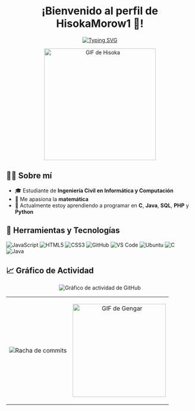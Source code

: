 <h1 align="center">¡Bienvenido al perfil de HisokaMorow1 👋!</h1>

<p align="center">
  <a href="https://github.com/HisokaMorow1">
    <img src="https://readme-typing-svg.herokuapp.com?font=Fira+Code&size=24&pause=1000&color=FF4A93&center=true&vCenter=true&width=500&lines=¡Bienvenido+a+GitHub+de+%E3%83%92%E3%82%BD%E3%82%AB+%E3%83%A2%E3%83%AD%E3%82%A6!;" alt="Typing SVG">
  </a>
</p>

<p align="center">
  <img src="https://media1.tenor.com/m/461UXbD18hsAAAAC/hisoka-hxh.gif" alt="GIF de Hisoka" width="300">
</p>

## 👨‍💻 Sobre mí

- 🎓 Estudiante de **Ingeniería Civil en Informática y Computación**
- 🧮 Me apasiona la **matemática**
- 🌱 Actualmente estoy aprendiendo a programar en **C**, **Java**, **SQL**, **PHP** y **Python**

## 🚀 Herramientas y Tecnologías

![JavaScript](https://img.shields.io/badge/-JavaScript-F7DF1E?style=flat&logo=javascript&logoColor=black)
![HTML5](https://img.shields.io/badge/-HTML5-E34F26?style=flat&logo=html5&logoColor=white)
![CSS3](https://img.shields.io/badge/-CSS3-1572B6?style=flat&logo=css3)
![GitHub](https://img.shields.io/badge/-GitHub-181717?style=flat&logo=github)
![VS Code](https://img.shields.io/badge/-VS%20Code-007ACC?style=flat&logo=visual-studio-code&logoColor=white)
![Ubuntu](https://img.shields.io/badge/-Ubuntu-E95420?style=flat&logo=ubuntu&logoColor=white)
![C](https://img.shields.io/badge/-C-00599C?style=flat&logo=c&logoColor=white)
![Java](https://img.shields.io/badge/-Java-007396?style=flat&logo=java&logoColor=white)

## 📈 Gráfico de Actividad

<p align="center">
  <img src="https://github-readme-activity-graph.vercel.app/graph?username=HisokaMorow1&theme=rogue" alt="Gráfico de actividad de GitHub">
</p>

<table>
  <tr>
    <td>
      <p align="center">
        <img src="https://github-readme-streak-stats.herokuapp.com/?user=HisokaMorow1&theme=radical" alt="Racha de commits">
      </p>
    </td>
    <td>
      <p align="center">
        <img src="https://media1.tenor.com/m/TuV4NlPM1EIAAAAd/zetrystan-gengar.gif" alt="GIF de Gengar" width="250">
      </p>
    </td>
  </tr>
</table>
